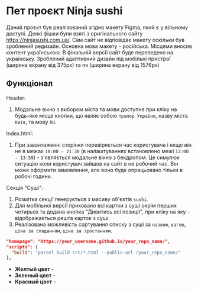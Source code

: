 # Пет проєкт Ninja sushi

Даний проєкт був реалізований згідно макету Figma, який є у вільному доступі.
Деякі фішки були взяті з оригінального сайту https://ninjasushi.com.ua/. Сам
сайт не відповідає макету оскільки був зроблений редизайн. Основна мова макету -
російська. Місцями вносив контент українською. В фінальній версії сайт буде
переведено на українську. Зроблений адаптивний дизайн під мобільні пристрої
(ширина екрану від 375px) та пк (ширина екрану від 1576px)

## Функціонал

Header:

1. Модальне вікно з вибором міста та мови доступне при кліку на будь-яке місце
   кнопки, що являє собою `прапор України`, назву міста `Київ`, та мову `RU`.

Index.html:

1. При завантаженні сторінки перевіряється час користувача і якщо він не в межах
   `10:00 - 21:30` (в налаштуваннях встановлено межі `12:00 - 13:59`) -
   з'являється модальне вікно з бекдропом. Це симулює ситуацію коли користувач
   зайшов на сайт в не робочий час. Він може оформити замовлення, але воно буде
   опрацьовано тільки в робочі години.

Секція "Суші":

1. Розмітка секції генерується з масиву об'єктів `sushi`.
2. Для мобільної версії приховано всі картки з суші окрім перших чотирьох та
   додана кнопка "Дивитись всі позиції", при кліку на яку - відображається решта
   карток з суші.
3. Реалізована можливість сортування списку з суші за `назвою`, `вагою`, `ціна за спаданням`, `ціна за зростанням`.

```json
"homepage": "https://your_username.github.io/your_repo_name/",
"scripts": {
  "build": "parcel build src/*.html --public-url /your_repo_name/"
},
```

- **Желтый цвет** -
- **Зеленый цвет** -
- **Красный цвет** -
